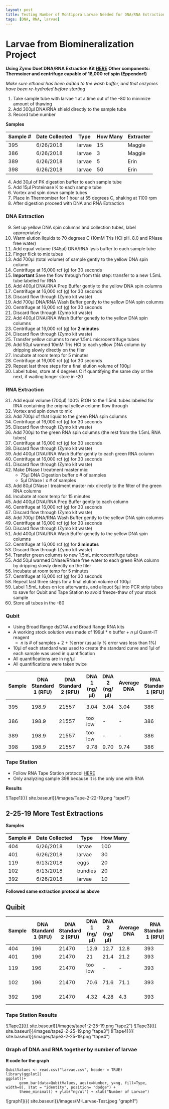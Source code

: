 ```yaml
---
layout: post
title: Testing Number of Montipora Larvae Needed for DNA/RNA Extraction
tags: [DNA, RNA, larvae]
---
```


# Larvae from Biomineralization Project

**Using Zymo Duet DNA/RNA Extraction Kit [HERE](https://github.com/meschedl/MESPutnam_Open_Lab_Notebook/blob/master/company-protocols/_d7003t_d7003_quick-dna-rna_miniprep_plus_kit.pdf)**
**Other components: Thermoixer and centrifuge capable of 16,000 rcf spin (Eppendorf)**

_Make sure ethanol has been added to the wash buffer, and that enzymes have been re-hydrated before starting_

1. Take sample tube with larvae 1 at a time out of the -80 to minimize amount of thawing
2. Add 300µl DNA/RNA shield directly to the sample tube
3. Record tube number

**Samples**

|Sample #|Date Collected|Type|How Many|Extracter|
|-----|-------|------|------|------|
|395|6/26/2018|larvae|15|Maggie|
|386|6/26/2018|larvae|3|Maggie|
|389|6/26/2018|larvae|5|Erin|
|398|6/26/2018|larvae|50|Erin|

4. Add 30µl of PK digestion buffer to each sample tube
5. Add 15µl Proteinase K to each sample tube
6. Vortex and spin down sample tubes
7. Place in Thermomixer for 1 hour at 55 degrees C, shaking at 1100 rpm
8. After digestion proceed with DNA and RNA Extraction
### DNA Extraction
9. Set up yellow DNA spin columns and collection tubes, label appropriately
10. Warm elution liquids to 70 degrees C (10mM Tris HCl pH. 8.0 and RNase free water)
11. Add equal volume (345µl) DNA/RNA lysis buffer to each sample tube
12. Finger flick to mix tubes
13. Add 700µl (total volume) of sample gently to the yellow DNA spin column
14. Centrifuge at 16,000 rcf (g) for 30 seconds
15. **Important** Save the flow through from this step: transfer to a new 1.5mL tube labeled for RNA
16. Add 400µl DNA/RNA Prep Buffer gently to the yellow DNA spin columns
17. Centrifuge at 16,000 rcf (g) for 30 seconds
18. Discard flow through (Zymo kit waste)
19. Add 700µl DNA/RNA Wash Buffer gently to the yellow DNA spin columns
20. Centrifuge at 16,000 rcf (g) for 30 seconds
21. Discard flow through (Zymo kit waste)
22. Add 400µl DNA/RNA Wash Buffer genetly to the yellow DNA spin columns
23. Centrifuge at 16,000 rcf (g) for **2 minutes**
24. Discard flow through (Zymo kit waste)
25. Transfer yellow columns to new 1.5mL microcentrifuge tubes
26. Add 50µl warmed 10mM Tris HCl to each yellow DNA column by dripping slowly directly on the filer
27. Incubate at room temp for 5 minutes
28. Centrifuge at 16,000 rcf (g) for 30 seconds
29. Repeat last three steps for a final elution volume of 100µl
30. Label tubes, store at 4 degrees C if quantifying the same day or the next, if waiting longer store in -20

### RNA Extraction
31. Add equal volume (700µl) 100% EtOH to the 1.5mL tubes labeled for RNA containing the original yellow column flow through
32. Vortex and spin down to mix
33. Add 700µl of that liquid to the green RNA spin columns
34. Centrifuge at 16,000 rcf (g) for 30 seconds
35. Discard flow through (Zymo kit waste)
36. Add 700µl to the green RNA spin columns (the rest from the 1.5mL RNA tubes)
37. Centrifuge at 16,000 rcf (g) for 30 seconds
38. Discard flow through (Zymo kit waste)
39. Add 400µl DNA/RNA Wash Buffer gently to each green RNA column
40. Centrifuge at 16,000 rcf (g) for 30 seconds
41. Discard flow through (Zymo kit waste)
42. Make DNase I treatment master mix:
    - 75µl DNA Digestion buffer x # of samples
    - 5µl DNase I x # of samples
43. Add 80µl DNase I treatment master mix directly to the filter of the green RNA columns
44. Incubate at room temp for 15 minutes
45. Add 400µl DNA/RNA Prep Buffer gently to each column
46. Centrifuge at 16,000 rcf (g) for 30 seconds
47. Discard flow through (Zymo kit waste)
48. Add 700µl DNA/RNA Wash Buffer gently to the yellow DNA spin columns
49. Centrifuge at 16,000 rcf (g) for 30 seconds
50. Discard flow through (Zymo kit waste)
51. Add 400µl DNA/RNA Wash Buffer genetly to the yellow DNA spin columns
52. Centrifuge at 16,000 rcf (g) for **2 minutes**
53. Discard flow through (Zymo kit waste)
54. Transfer green columns to new 1.5mL microcentrifuge tubes
55. Add 50µl warmed DNase/RNase free water to each green RNA column by dripping slowly directly on the filer
56. Incubate at room temp for 5 minutes
57. Centrifuge at 16,000 rcf (g) for 30 seconds
58. Repeat last three steps for a final elution volume of 100µl
59. Label 1.5mL tubes on ice afterwards, and aliquot 5µl into PCR strip tubes to save for Qubit and Tape Station to avoid freeze-thaw of your stock sample
60. Store all tubes in the -80

### Qubit
- Using Broad Range dsDNA and Broad Range RNA kits
- A working stock solution was made of 199µl * _n_ buffer + _n_ µl Quant-IT reagent
    - _n_ is # of samples + 2 + %error (usually % error was less than 1%)
- 10µl of each standard was used to create the standard curve and 1µl of each sample was used in quantification
- All quantifications are in ng/µl
- All quantifications were taken twice

|Sample|DNA Standard 1 (RFU)|DNA Standard 2 (RFU)|DNA 1 (ng/µl)|DNA 2 (ng/µl)|Average DNA| RNA Standard 1 (RFU)| RNA Standard 2 (RFU)| RNA 1 (ng/µl)|RNA 2 (ng/ul)|Average RNA|
|------|----------|----------|-------------|-------------|-------------|-------------|----|----|----|----|
|395|198.9|21557|3.04|3.04|3.04|386|11014|too low|-| -|
|386|198.9|21557|too low|-|-|386|11014|too low|-|-|
|389|198.9|21557|too low|-|-|386|11014|too low|-|-|
|398|198.9|21557|9.78|9.70|9.74|386|11014|15.2|14.4|14.8|

### Tape Station
- Follow RNA Tape Station protocol [HERE](https://meschedl.github.io/MESPutnam_Open_Lab_Notebook/RNA-TapeStation-Protocol/)
- Only analyzing sample 398 because it is the only one with RNA

**Results**

![Tape1]({{ site.baseurl}}/images/Tape-2-22-19.png "tape1")

## 2-25-19 More Test Extractions
**Samples**

|Sample #|Date Collected|Type|How Many|
|-----|-------|------|------|
|404|6/26/2018|larvae|100|
|401|6/26/2018|larvae|30|
|119|6/13/2018|eggs|20|
|102|6/13/2018|bundles|20|
|392|6/26/2018|larvae|10|

**Followed same extraction protocol as above**
## Quibit


|Sample|DNA Standard 1 (RFU)|DNA Standard 2 (RFU)|DNA 1 (ng/µl)|DNA 2 (ng/µl)|Average DNA| RNA Standard 1 (RFU)| RNA Standard 2 (RFU)| RNA 1 (ng/µl)|RNA 2 (ng/ul)|Average RNA|
|------|----------|----------|-------------|-------------|-------------|-------------|----|----|----|----|
|404|196|21470|12.9|12.7|12.8|393|10798|46|45.8|45.9|
|401|196|21470|21|21.4|21.2|393|10798|27.8|27.6|27.7|
|119|196|21470|too low|-|-|393|10798|101|101|101|
|102|196|21470|70.6|71.6|71.1|393|10798|too low|-|-|
|392|196|21470|4.32|4.28|4.3|393|10798|too low|-|-|

### Tape Station Results

![Tape2]({{ site.baseurl}}/images/tape1-2-25-19.png "tape2")
![Tape3]({{ site.baseurl}}/images/tape2-2-25-19.png "tape3")
![Tape4]({{ site.baseurl}}/images/tape3-2-25-19.png "tape4")

### Graph of DNA and RNA together by number of larvae

**R code for the graph**

```
QubitValues <- read.csv("larvae.csv", header = TRUE)
library(ggplot2)
ggplot()+
	  geom_bar(data=QubitValues, aes(x=Number, y=ng, fill=Type, width=8), stat = "identity", position= "dodge") +
	  theme_minimal() + ylab("ng/ul") + xlab("Number of Larvae")
```

![graph1]({{ site.baseurl}}/images/M-Larvae-Test.jpeg "graph1")
